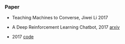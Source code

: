 ### Paper

+ Teaching Machines to Converse, Jiwei Li 2017

+ A Deep Reinforcement Learning Chatbot, 2017 [arxiv](https://arxiv.org/abs/1709.02349)

+ 2017 [code](https://github.com/Marsan-Ma-zz/tf_chatbot_seq2seq_antilm)
